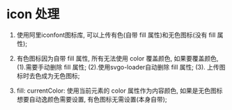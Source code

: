 # icon 处理

1. 使用阿里iconfont图标库, 可以上传有色(自带 fill 属性)和无色图标(没有 fill 属性);

2. 有色图标因为自带 fill 属性, 所有无法使用 color 覆盖颜色, 如果要覆盖颜色, (1).需要手动删除 fill 属性; (2).使用svgo-loader自动删除 fill 属性; (3). 上传图标时去色成为无色图标;

3. fill: currentColor: 使用当前元素的 color 属性作为内容颜色, 如果是无色图标想要自动逸颜色需要设置, 有色图标无需设置(本身自带);